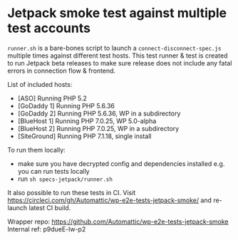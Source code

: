 # Jetpack smoke test against multiple test accounts

`runner.sh` is a bare-bones script to launch a `connect-disconnect-spec.js` multiple times against different test hosts.
This test runner & test is created to run Jetpack beta releases to make sure release does not include any fatal errors in connection flow & frontend.

List of included hosts:

- [ASO] Running PHP 5.2
- [GoDaddy 1] Running PHP 5.6.36
- [GoDaddy 2] Running PHP 5.6.36, WP in a subdirectory
- [BlueHost 1] Running PHP 7.0.25, WP 5.0-alpha
- [BlueHost 2] Running PHP 7.0.25, WP in a subdirectory
- [SiteGround] Running PHP 7.1.18, single install

To run them locally:

- make sure you have decrypted config and dependencies installed e.g. you can run tests locally
- run `sh specs-jetpack/runner.sh`

It also possible to run these tests in CI. Visit <https://circleci.com/gh/Automattic/wp-e2e-tests-jetpack-smoke/> and re-launch latest CI build.

Wrapper repo: <https://github.com/Automattic/wp-e2e-tests-jetpack-smoke>
Internal ref: p9dueE-lw-p2
